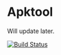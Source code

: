 # Apktool #

Will update later.


[![Build Status](https://buildhive.cloudbees.com/job/iBotPeaches/job/Apktool/badge/icon)](https://buildhive.cloudbees.com/job/iBotPeaches/job/Apktool/)
